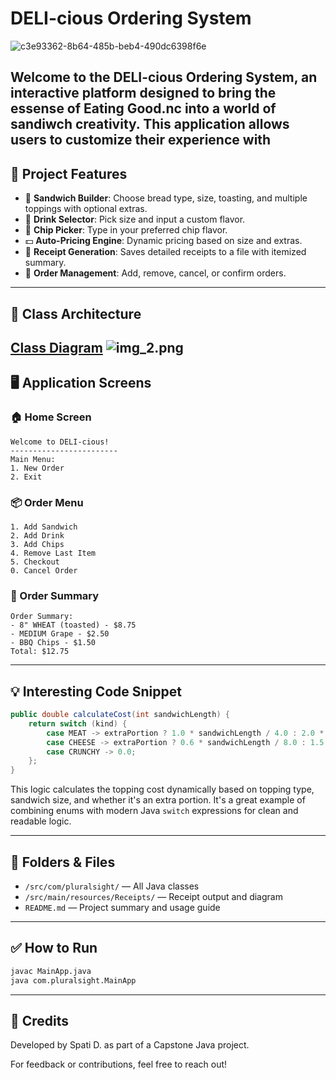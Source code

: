 # DELI-cious Ordering System
![c3e93362-8b64-485b-beb4-490dc6398f6e](https://github.com/user-attachments/assets/670d6b85-4b8f-49be-853e-08dac4dffdb6)

Welcome to the **DELI-cious Ordering System**, an interactive platform designed to bring the essense of Eating Good.nc into a world of sandiwch creativity. 
This application allows users to customize their experience with
---

## 📌 Project Features

* 🍞 **Sandwich Builder**: Choose bread type, size, toasting, and multiple toppings with optional extras.
* 🥤 **Drink Selector**: Pick size and input a custom flavor.
* 🍟 **Chip Picker**: Type in your preferred chip flavor.
* 💵 **Auto-Pricing Engine**: Dynamic pricing based on size and extras.
* 📄 **Receipt Generation**: Saves detailed receipts to a file with itemized summary.
* 🧾 **Order Management**: Add, remove, cancel, or confirm orders.

---

## 🧱 Class Architecture

[Class Diagram](src/main/resources/Receipts/Capstone%202%20-%20DELI-cious.png)
![img_2.png](../../../../../target/img_2.png)
---

## 🖥️ Application Screens

### 🏠 Home Screen

```
Welcome to DELI-cious!
------------------------
Main Menu:
1. New Order
2. Exit
```

### 📦 Order Menu

```
1. Add Sandwich
2. Add Drink
3. Add Chips
4. Remove Last Item
5. Checkout
0. Cancel Order
```

### 🧾 Order Summary

```
Order Summary:
- 8" WHEAT (toasted) - $8.75
- MEDIUM Grape - $2.50
- BBQ Chips - $1.50
Total: $12.75
```

---

## 💡 Interesting Code Snippet

```java
public double calculateCost(int sandwichLength) {
    return switch (kind) {
        case MEAT -> extraPortion ? 1.0 * sandwichLength / 4.0 : 2.0 * sandwichLength / 8.0;
        case CHEESE -> extraPortion ? 0.6 * sandwichLength / 8.0 : 1.5 * sandwichLength / 8.0;
        case CRUNCHY -> 0.0;
    };
}
```

This logic calculates the topping cost dynamically based on topping type, sandwich size, and whether it's an extra portion. It's a great example of combining enums with modern Java `switch` expressions for clean and readable logic.

---

## 📁 Folders & Files

* `/src/com/pluralsight/` — All Java classes
* `/src/main/resources/Receipts/` — Receipt output and diagram
* `README.md` — Project summary and usage guide

---

## ✅ How to Run

```bash
javac MainApp.java
java com.pluralsight.MainApp
```

---

## 🙌 Credits

Developed by Spati D. as part of a Capstone Java project.

For feedback or contributions, feel free to reach out!
